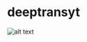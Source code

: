 # deeptransyt

![alt text](https://github.com/Apolinario8/deeptransyt/blob/main/annotation_tool_workflow.png?raw=true)




